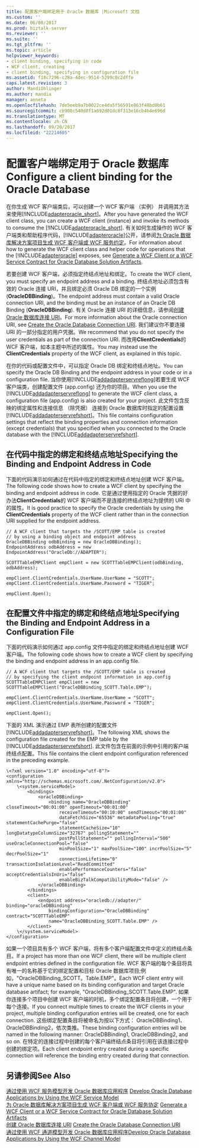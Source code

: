 ```yaml
---
title: 配置客户端绑定用于 Oracle 数据库 |Microsoft 文档
ms.custom: ''
ms.date: 06/08/2017
ms.prod: biztalk-server
ms.reviewer: ''
ms.suite: ''
ms.tgt_pltfrm: ''
ms.topic: article
helpviewer_keywords:
- client binding, specifying in code
- WCF client, creating
- client binding, specifying in configuration file
ms.assetid: f18c7296-c28a-4dec-9514-5299c8c2dffe
caps.latest.revision: 3
author: MandiOhlinger
ms.author: mandia
manager: anneta
ms.openlocfilehash: 7de5eeb9a7b0022ce4da5f56591e863f48bd0b61
ms.sourcegitcommit: cb908c540d8f1a692d01dc8f313e16cb4b4e696d
ms.translationtype: MT
ms.contentlocale: zh-CN
ms.lasthandoff: 09/20/2017
ms.locfileid: "22214605"
---
```

# <a name="configure-a-client-binding-for-the-oracle-database"></a><span data-ttu-id="b3d01-102">配置客户端绑定用于 Oracle 数据库</span><span class="sxs-lookup"><span data-stu-id="b3d01-102">Configure a client binding for the Oracle Database</span></span>
<span data-ttu-id="b3d01-103">在你生成 WCF 客户端类后，可以创建一个 WCF 客户端 （实例） 并调用其方法来使用[!INCLUDE[adapteroracle_short](../../includes/adapteroracle-short-md.md)]。</span><span class="sxs-lookup"><span data-stu-id="b3d01-103">After you have generated the WCF client class, you can create a WCF client (instance) and invoke its methods to consume the [!INCLUDE[adapteroracle_short](../../includes/adapteroracle-short-md.md)].</span></span> <span data-ttu-id="b3d01-104">有关如何生成操作的 WCF 客户端类和帮助程序代码，[!INCLUDE[adapteroracle](../../includes/adapteroracle-md.md)]公开，请参阅[为 Oracle 数据库解决方案项目生成 WCF 客户端或 WCF 服务约定](../../adapters-and-accelerators/adapter-oracle-database/create-a-wcf-client-or-wcf-service-contract-for-oracle-db-solution-artifacts.md)。</span><span class="sxs-lookup"><span data-stu-id="b3d01-104">For information about how to generate the WCF client class and helper code for operations that the [!INCLUDE[adapteroracle](../../includes/adapteroracle-md.md)] exposes, see [Generate a WCF Client or a WCF Service Contract for Oracle Database Solution Artifacts](../../adapters-and-accelerators/adapter-oracle-database/create-a-wcf-client-or-wcf-service-contract-for-oracle-db-solution-artifacts.md).</span></span>  
  
 <span data-ttu-id="b3d01-105">若要创建 WCF 客户端，必须指定终结点地址和绑定。</span><span class="sxs-lookup"><span data-stu-id="b3d01-105">To create the WCF client, you must specify an endpoint address and a binding.</span></span> <span data-ttu-id="b3d01-106">终结点地址必须包含有效的 Oracle 连接 URI，并且绑定必须 Oracle DB 绑定的一个实例 (**OracleDBBinding**)。</span><span class="sxs-lookup"><span data-stu-id="b3d01-106">The endpoint address must contain a valid Oracle connection URI, and the binding must be an instance of an Oracle DB Binding (**OracleDBBinding**).</span></span> <span data-ttu-id="b3d01-107">有关 Oracle 连接 URI 的详细信息，请参阅[创建 Oracle 数据库连接 URI](../../adapters-and-accelerators/adapter-oracle-database/create-the-oracle-database-connection-uri.md)。</span><span class="sxs-lookup"><span data-stu-id="b3d01-107">For more information about the Oracle connection URI, see [Create the Oracle Database Connection URI](../../adapters-and-accelerators/adapter-oracle-database/create-the-oracle-database-connection-uri.md).</span></span> <span data-ttu-id="b3d01-108">我们建议你不要连接 URI 的一部分指定的用户凭据。</span><span class="sxs-lookup"><span data-stu-id="b3d01-108">We recommend that you do not specify the user credentials as part of the connection URI.</span></span> <span data-ttu-id="b3d01-109">而改用**ClientCredentials**的 WCF 客户端，如本主题中所述的属性。</span><span class="sxs-lookup"><span data-stu-id="b3d01-109">You may instead use the **ClientCredentials** property of the WCF client, as explained in this topic.</span></span>  
  
 <span data-ttu-id="b3d01-110">在你的代码或配置文件中，可以指定 Oracle DB 绑定和终结点地址。</span><span class="sxs-lookup"><span data-stu-id="b3d01-110">You can specify the Oracle DB Binding and the endpoint address in your code or in a configuration file.</span></span> <span data-ttu-id="b3d01-111">当你使用[!INCLUDE[addadapterservreflong](../../includes/addadapterservreflong-md.md)]若要生成 WCF 客户端类，创建配置文件 (app.config) 还为你的项目。</span><span class="sxs-lookup"><span data-stu-id="b3d01-111">When you use the [!INCLUDE[addadapterservreflong](../../includes/addadapterservreflong-md.md)] to generate the WCF client class, a configuration file (app.config) is also created for your project.</span></span> <span data-ttu-id="b3d01-112">此文件包含反映的绑定属性和连接信息 （除凭据） 连接到 Oracle 数据库时指定的配置设置[!INCLUDE[addadapterservrefshort](../../includes/addadapterservrefshort-md.md)]。</span><span class="sxs-lookup"><span data-stu-id="b3d01-112">This file contains configuration settings that reflect the binding properties and connection information (except credentials) that you specified when you connected to the Oracle database with the [!INCLUDE[addadapterservrefshort](../../includes/addadapterservrefshort-md.md)].</span></span>  
  
## <a name="specifying-the-binding-and-endpoint-address-in-code"></a><span data-ttu-id="b3d01-113">在代码中指定的绑定和终结点地址</span><span class="sxs-lookup"><span data-stu-id="b3d01-113">Specifying the Binding and Endpoint Address in Code</span></span>  
 <span data-ttu-id="b3d01-114">下面的代码演示如何通过在代码中指定的绑定和终结点地址创建 WCF 客户端。</span><span class="sxs-lookup"><span data-stu-id="b3d01-114">The following code shows how to create a WCF client by specifying the binding and endpoint address in code.</span></span> <span data-ttu-id="b3d01-115">它是通过使用指定的 Oracle 凭据的好办法**ClientCredentials**的 WCF 客户端而不是连接的终结点地址为提供的 URI 中的属性。</span><span class="sxs-lookup"><span data-stu-id="b3d01-115">It is good practice to specify the Oracle credentials by using the **ClientCredentials** property of the WCF client rather than in the connection URI supplied for the endpoint address.</span></span>  
  
```  
// A WCF client that targets the /SCOTT/EMP table is created  
// by using a binding object and endpoint address  
OracleDBBinding odbBinding = new OracleDBBinding();  
EndpointAddress odbAddress = new EndpointAddress("OracleDb://ADAPTER");  
  
SCOTTTableEMPClient empClient = new SCOTTTableEMPClient(odbBinding, odbAddress);  
  
empClient.ClientCredentials.UserName.UserName = "SCOTT";  
empClient.ClientCredentials.UserName.Password = "TIGER";  
  
empClient.Open();  
```  
  
## <a name="specifying-the-binding-and-endpoint-address-in-a-configuration-file"></a><span data-ttu-id="b3d01-116">在配置文件中指定的绑定和终结点地址</span><span class="sxs-lookup"><span data-stu-id="b3d01-116">Specifying the Binding and Endpoint Address in a Configuration File</span></span>  
 <span data-ttu-id="b3d01-117">下面的代码演示如何通过 app.config 文件中指定的绑定和终结点地址创建 WCF 客户端。</span><span class="sxs-lookup"><span data-stu-id="b3d01-117">The following code shows how to create a WCF client by specifying the binding and endpoint address in an app.config file.</span></span>  
  
```  
// A WCF client that targets the /SCOTT/EMP table is created  
// by specifying the client endpoint information in app.config  
SCOTTTableEMPClient empClient = new SCOTTTableEMPClient("OracleDBBinding_SCOTT.Table.EMP");  
  
empClient.ClientCredentials.UserName.UserName = "SCOTT";  
empClient.ClientCredentials.UserName.Password = "TIGER";  
  
empClient.Open();  
```  
  
 <span data-ttu-id="b3d01-118">下面的 XML 演示通过 EMP 表所创建的配置文件[!INCLUDE[addadapterservrefshort](../../includes/addadapterservrefshort-md.md)]。</span><span class="sxs-lookup"><span data-stu-id="b3d01-118">The following XML shows the configuration file created for the EMP table by the [!INCLUDE[addadapterservrefshort](../../includes/addadapterservrefshort-md.md)].</span></span> <span data-ttu-id="b3d01-119">此文件包含在前面的示例中引用的客户端终结点配置。</span><span class="sxs-lookup"><span data-stu-id="b3d01-119">This file contains the client endpoint configuration referenced in the preceding example.</span></span>  
  
```  
\<?xml version="1.0" encoding="utf-8"?>  
<configuration xmlns="http://schemas.microsoft.com/.NetConfiguration/v2.0">  
    \<system.serviceModel>  
        <bindings>  
            <oracleDBBinding>  
                <binding name="OracleDBBinding" closeTimeout="00:01:00" openTimeout="00:01:00"  
                    receiveTimeout="00:10:00" sendTimeout="00:01:00"  
                    dataFetchSize="65536" metadataPooling="true" statementCachePurge="false"  
                    statementCacheSize="10" longDatatypeColumnSize="32767" pollingStatement=""  
                    postPollStatement="" pollingInterval="500" useOracleConnectionPool="false"  
                    minPoolSize="1" maxPoolSize="100" incrPoolSize="5" decrPoolSize="1"  
                    connectionLifetime="0" transactionIsolationLevel="ReadCommitted"  
                    enablePerformanceCounters="false" acceptCredentialsInUri="false"  
                    enableBizTalkCompatibilityMode="false" />  
            </oracleDBBinding>  
        </bindings>  
        <client>  
            <endpoint address="oracledb://adapter/" binding="oracleDBBinding"  
                bindingConfiguration="OracleDBBinding" contract="SCOTTTableEMP"  
                name="OracleDBBinding_SCOTT.Table.EMP" />  
        </client>  
    \</system.serviceModel>  
</configuration>  
```  
  
 <span data-ttu-id="b3d01-120">如果一个项目具有多个 WCF 客户端，将有多个客户端配置文件中定义的终结点条目。</span><span class="sxs-lookup"><span data-stu-id="b3d01-120">If a project has more than one WCF client, there will be multiple client endpoint entries defined in the configuration file.</span></span> <span data-ttu-id="b3d01-121">WCF 客户端的每个条目将具有唯一的名称基于它的绑定配置和目标 Oracle 数据库项目;例如，"OracleDBBinding_SCOTT。Table.EMP"。</span><span class="sxs-lookup"><span data-stu-id="b3d01-121">Each WCF client entry will have a unique name based on its binding configuration and target Oracle database artifact; for example, "OracleDBBinding_SCOTT.Table.EMP".</span></span> <span data-ttu-id="b3d01-122">如果你连接多个项目中创建 WCF 客户端的时机，多个绑定配置条目将创建，一个用于每个连接。</span><span class="sxs-lookup"><span data-stu-id="b3d01-122">If you connect multiple times to create the WCF clients in your project, multiple binding configuration entries will be created, one for each connection.</span></span> <span data-ttu-id="b3d01-123">这些绑定配置条目将被命名为按以下方式： OracleDBBinding1、 OracleDBBinding2，依次类推。</span><span class="sxs-lookup"><span data-stu-id="b3d01-123">These binding configuration entries will be named in the following manner: OracleDBBinding1, OracleDBBinding2, and so on.</span></span> <span data-ttu-id="b3d01-124">在特定的连接过程中创建的每个客户端终结点条目将引用在该连接过程中创建的绑定项。</span><span class="sxs-lookup"><span data-stu-id="b3d01-124">Each client endpoint entry created during a specific connection will reference the binding entry created during that connection.</span></span>  
  
## <a name="see-also"></a><span data-ttu-id="b3d01-125">另请参阅</span><span class="sxs-lookup"><span data-stu-id="b3d01-125">See Also</span></span>  
 <span data-ttu-id="b3d01-126">[通过使用 WCF 服务模型开发 Oracle 数据库应用程序](../../adapters-and-accelerators/adapter-oracle-database/develop-oracle-database-applications-using-the-wcf-service-model.md) </span><span class="sxs-lookup"><span data-stu-id="b3d01-126">[Develop Oracle Database Applications by Using the WCF Service Model](../../adapters-and-accelerators/adapter-oracle-database/develop-oracle-database-applications-using-the-wcf-service-model.md) </span></span>  
 <span data-ttu-id="b3d01-127">[为 Oracle 数据库解决方案项目生成 WCF 客户端或 WCF 服务协定](../../adapters-and-accelerators/adapter-oracle-database/create-a-wcf-client-or-wcf-service-contract-for-oracle-db-solution-artifacts.md) </span><span class="sxs-lookup"><span data-stu-id="b3d01-127">[Generate a WCF Client or a WCF Service Contract for Oracle Database Solution Artifacts](../../adapters-and-accelerators/adapter-oracle-database/create-a-wcf-client-or-wcf-service-contract-for-oracle-db-solution-artifacts.md) </span></span>  
 <span data-ttu-id="b3d01-128">[创建 Oracle 数据库连接 URI](../../adapters-and-accelerators/adapter-oracle-database/create-the-oracle-database-connection-uri.md) </span><span class="sxs-lookup"><span data-stu-id="b3d01-128">[Create the Oracle Database Connection URI](../../adapters-and-accelerators/adapter-oracle-database/create-the-oracle-database-connection-uri.md) </span></span>  
 [<span data-ttu-id="b3d01-129">通过使用 WCF 通道模型开发 Oracle 数据库应用程序</span><span class="sxs-lookup"><span data-stu-id="b3d01-129">Develop Oracle Database Applications by Using the WCF Channel Model</span></span>](../../adapters-and-accelerators/adapter-oracle-database/develop-oracle-database-applications-using-the-wcf-channel-model.md)
